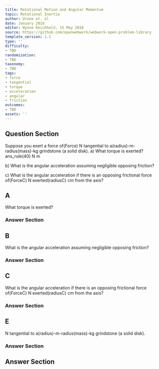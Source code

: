 ```yaml
---
title: Rotational Motion and Angular Momentum
topic: Rotational Inertia
author: Urone et. al
date: January 2018
editor: Wynne Reichheld, 15 May 2018
source: https://github.com/openwebwork/webwork-open-problem-library
template_version: 1.1
type: ''
difficulty:
- TBD
randomization:
- TBD
taxonomy:
- TBD
tags:
- force
- tangential
- torque
- acceleration
- angular
- friction
outcomes:
- TBD
assets: ''
---
```


## Question Section 

Suppose you exert a force of(Force) N tangential to a(radius)-m-radius(mass)-kg grindstone (a solid disk). 
a) What torque is exerted? 
ans_rule(40) N m
 
b) What is the angular acceleration assuming negligible opposing friction? 
 
c) What is the angular acceleration if there is an opposing frictional force of(ForceC) N exerted(radiusC) cm from the axis?

## A
What torque is exerted? 
### Answer Section
## B
What is the angular acceleration assuming negligible opposing friction? 
### Answer Section
## C
What is the angular acceleration if there is an opposing frictional force of(ForceC) N exerted(radiusC) cm from the axis?
### Answer Section
## E
N tangential to a(radius)-m-radius(mass)-kg grindstone (a solid disk). 
### Answer Section


## Answer Section


